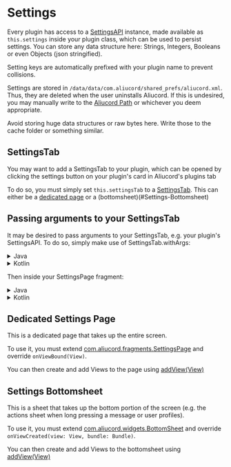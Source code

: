 # Settings

Every plugin has access to a [SettingsAPI](https://aliucord.github.io/dokka/html/-aliucord/com.aliucord.api/-settings-a-p-i) instance, 
made available as `this.settings` inside your plugin class, 
which can be used to persist settings. You can store any data structure here: Strings, Integers, Booleans or even Objects (json stringified).

Setting keys are automatically prefixed with your plugin name to prevent collisions.

Settings are stored in `/data/data/com.aliucord/shared_prefs/aliucord.xml`. Thus, they are deleted when the user uninstalls Aliucord.
If this is undesired, you may manually write to the [Aliucord Path](https://aliucord.github.io/dokka/html/-aliucord/com.aliucord/-constants/-b-a-s-e_-p-a-t-h.html)
or whichever you deem appropriate.

Avoid storing huge data structures or raw bytes here. Write those to the cache folder or something similar.


## SettingsTab

You may want to add a SettingsTab to your plugin, which can be opened by clicking the settings button on your plugin's card in 
Aliucord's plugins tab

To do so, you must simply set `this.settingsTab` to a [SettingsTab](https://aliucord.github.io/dokka/html/-aliucord/com.aliucord.entities/-plugin/-settings-tab). 
This can either be a [dedicated page](#Dedicated-Settings-Page) or a (bottomsheet)(#Settings-Bottomsheet)

## Passing arguments to your SettingsTab

It may be desired to pass arguments to your SettingsTab, e.g. your plugin's SettingsAPI. 
To do so, simply make use of SettingsTab.withArgs:

<details>
<summary>Java</summary>
<br>

```java
public class MyPlugin extends Plugin {
    public MyPlugin() {
        settingsTab = new SettingsTab(MySettingsPage.class).withArgs(settings);
    }
}
```
</details>

<details>
<summary>Kotlin</summary>
<br>

```kt
class MyPlugin : Plugin() {
    init {
        settingsTab = SettingsTab(MySettingsPage::class.java).withArgs(settings)
    }
}
```
</details>

Then inside your SettingsPage fragment:

<details>
<summary>Java</summary>
<br>

```java
public class MySettingsPage extends SettingsPage {
    private final SettingsAPI mSettings;
    
    public MySettingsPage(SettingsAPI settings) {
        mSettings = settings;
    }
}
```
</details>

<details>
<summary>Kotlin</summary>
<br>

```kt
class MySettingsPage(val mSettings: SettingsAPI) : SettingsPage() {
    
}
```
</details>


## Dedicated Settings Page

This is a dedicated page that takes up the entire screen.

To use it, you must extend 
[com.aliucord.fragments.SettingsPage](https://aliucord.github.io/dokka/html/-aliucord/com.aliucord.fragments/-settings-page)
and override `onViewBound(View)`. 

You can then create and add Views to the page using 
[addView(View)](https://aliucord.github.io/dokka/html/-aliucord/com.aliucord.fragments/-settings-page/add-view.html)


## Settings Bottomsheet

This is a sheet that takes up the bottom portion of the screen (e.g. the actions sheet when long pressing a message or user profiles).

To use it, you must extend [com.aliucord.widgets.BottomSheet](https://aliucord.github.io/dokka/html/-aliucord/com.aliucord.widgets/-bottom-sheet)
and override `onViewCreated(view: View, bundle: Bundle)`.

You can then create and add Views to the bottomsheet using
[addView(View)](https://aliucord.github.io/dokka/html/-aliucord/com.aliucord.widgets/-bottom-sheet/add-view.html)
